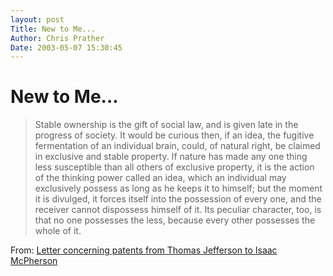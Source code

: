 ```yaml
---
layout: post
Title: New to Me...  
Author: Chris Prather
Date: 2003-05-07 15:30:45
---
```


# New to Me...
<blockquote>
Stable ownership is the gift of social law, and is given late in the progress of society. It would be curious then, if an idea, the fugitive fermentation of an individual brain, could, of natural right, be claimed in exclusive and stable property. If nature has made any one thing less susceptible than all others of exclusive property, it is the action of the thinking power called an idea, which an individual may exclusively possess as long as he keeps it to himself; but the moment it is divulged, it forces itself into the possession of every one, and the receiver cannot dispossess himself of it. Its peculiar character, too, is that no one possesses the less, because every other possesses the whole of it.</blockquote>

From: <a title="Letter concerning patents from Thomas Jefferson to Isaac McPherson" href="http://www.red-bean.com/~kfogel/jefferson-macpherson-letter.html">Letter concerning patents from Thomas Jefferson to Isaac McPherson</a>
